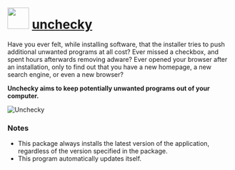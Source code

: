 ﻿# <img src="https://cdn.jsdelivr.net/gh/chocolatey/chocolatey-coreteampackages@400df127014e0d9856ed420fe89c728668d310d2/icons/unchecky.png" width="48" height="48"/> [unchecky](https://chocolatey.org/packages/unchecky)


Have you ever felt, while installing software, that the installer tries to push additional unwanted programs at all cost? Ever missed a checkbox, and spent hours afterwards removing adware? Ever opened your browser after an installation, only to find out that you have a new homepage, a new search engine, or even a new browser?

__Unchecky aims to keep potentially unwanted programs out of your computer.__

![Unchecky](https://i.imgur.com/DTUlrjq.png)

### Notes

* This package always installs the latest version of the application, regardless of the version specified in the package.
* This program automatically updates itself.

